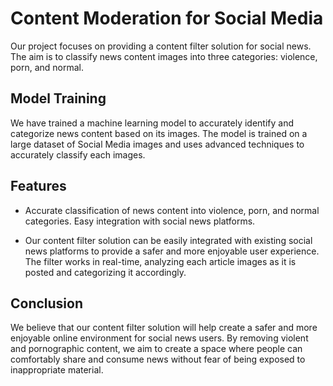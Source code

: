 # Content Moderation for Social Media
Our project focuses on providing a content filter solution for social news. The aim is to classify news content images into three categories: violence, porn, and normal.

## Model Training
We have trained a machine learning model to accurately identify and categorize news content based on its images. The model is trained on a large dataset of Social Media images and uses advanced techniques to accurately classify each images.

## Features
* Accurate classification of news content into violence, porn, and normal categories.
Easy integration with social news platforms.

* Our content filter solution can be easily integrated with existing social news platforms to provide a safer and more enjoyable user experience. The filter works in real-time, analyzing each article images as it is posted and categorizing it accordingly.

## Conclusion
We believe that our content filter solution will help create a safer and more enjoyable online environment for social news users. By removing violent and pornographic content, we aim to create a space where people can comfortably share and consume news without fear of being exposed to inappropriate material.
